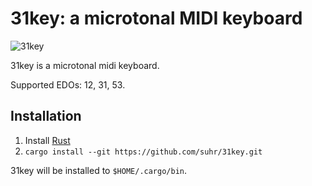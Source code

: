 # 31key: a microtonal MIDI keyboard

![31key](https://user-images.githubusercontent.com/65870/32726098-9c6cfa6c-c86f-11e7-9dd6-b4f18a011096.png)

31key is a microtonal midi keyboard.

Supported EDOs: 12, 31, 53.

## Installation

1. Install [Rust](https://www.rust-lang.org/)
2. `cargo install --git https://github.com/suhr/31key.git`

31key will be installed to `$HOME/.cargo/bin`.
